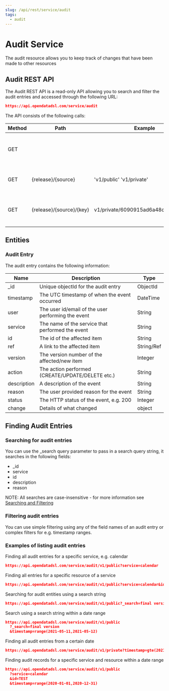 ```yaml
---
slug: /api/rest/service/audit
tags:
  - audit
---
```

Audit Service
==============

The audit resource allows you to keep track of changes that have been made to other resources

## Audit REST API

The Audit REST API is a read-only API allowing you to search and filter the audit entries and accessed through the following URL:

```json
https://api.opendatadsl.com/service/audit
```

The API consists of the following calls:

|**Method**|**Path**|**Example**|**Description**|
|-|-|-|-|
|GET|||Get the build information for this service|
|GET|{release}/{source}|'v1/public' 'v1/private'|List public or private audit entries|
|GET|{release}/{source}/{key}|v1/private/6090915ad6a48d0b3c4f663d|Retrieve a single audit entry using it’s unique id|

## Entities

### Audit Entry

The audit entry contains the following information:

|**Name**|**Description**|**Type**|
|-|-|-|
|_id|Unique objectId for the audit entry|ObjectId|
|timestamp|The UTC timestamp of when the event occurred|DateTime
|user|The user id/email of the user performing the event|String|
|service|The name of the service that performed the event|String|
|id|The id of the affected item|String|
|ref|A link to the affected item|String/Ref|
|version|The version number of the affected/new item|Integer|
|action|The action performed (CREATE/UPDATE/DELETE etc.)|String|
|description|A description of the event|String|
|reason|The user provided reason for the event|String|
|status|The HTTP status of the event, e.g. 200|Integer|
|change|Details of what changed|object|


## Finding Audit Entries

### Searching for audit entries

You can use the _search query parameter to pass in a search query string, it searches in the following fields:

*   _id    
*   service    
*   id    
*   description    
*   reason    

NOTE: All searches are case-insensitive - for more information see [Searching and Filtering](/docs/api/rest/searching)

### Filtering audit entries

You can use simple filtering using any of the field names of an audit entry or complex filters for e.g. timestamp ranges.

### Examples of listing audit entries

Finding all audit entries for a specific service, e.g. calendar
```json
https://api.opendatadsl.com/service/audit/v1/public?service=calendar
```

Finding all entries for a specific resource of a service
```json
https://api.opendatadsl.com/service/audit/v1/public?service=calendar&id=TEST
```

Searching for audit entities using a search string
```json
https://api.opendatadsl.com/service/audit/v1/public?_search=final version
```

Search using a search string within a date range
```json
https://api.opendatadsl.com/service/audit/v1/public
  ?_search=final version
  &timestamp=range(2021-05-11,2021-05-12)
```

Finding all audit entries from a certain date
```json
https://api.opendatadsl.com/service/audit/v1/private?timestamp=gte(2021-05-11)
```

Finding audit records for a specific service and resource within a date range
```json
https://api.opendatadsl.com/service/audit/v1/public
  ?service=calendar
  &id=TEST
  &timestamp=range(2020-01-01,2020-12-31)
```
